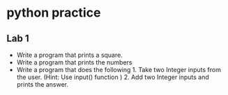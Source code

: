 <h1>python practice</h1>
<h2>Lab 1</h2>
<ul>
<li>Write a program that prints a square.</li>
<li>Write a program that prints the numbers</li>
<li>
Write a program that does the following
1.	Take two Integer inputs from the user. (Hint: Use input() function )
2.	Add two Integer inputs and prints the answer.
</li>
</ul>
